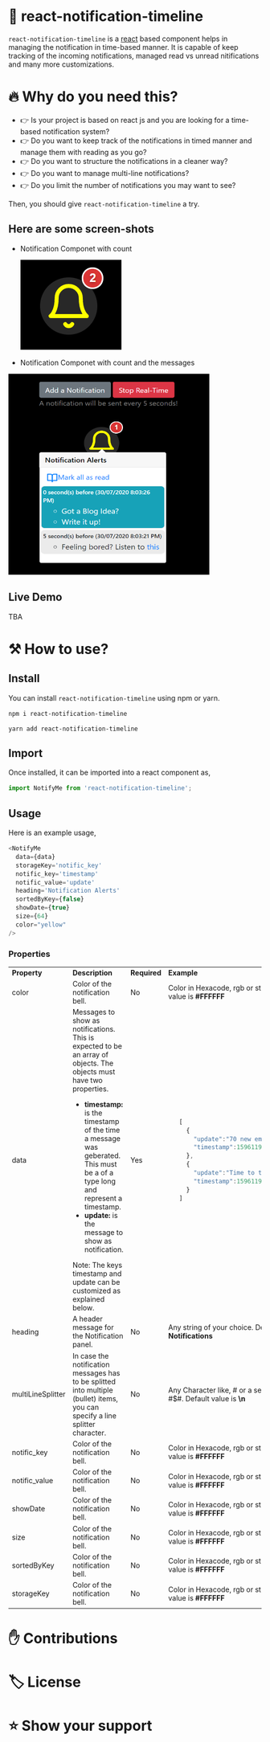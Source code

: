 # 🔔 react-notification-timeline
`react-notification-timeline` is a [react](https://reactjs.org/) based component helps in managing the notification in time-based manner. It is capable of keep tracking of the incoming notifications, managed read vs unread nitifications and many more customizations.

# 🔥 Why do you need this?
- 👉 Is your project is based on react js and you are looking for a time-based notification system? 
- 👉 Do you want to keep track of the notifications in timed manner and manage them with reading as you go? 
- 👉 Do you want to structure the notifications in a cleaner way?
- 👉 Do you want to manage multi-line notifications?
- 👉 Do you limit the number of notifications you may want to see?

Then, you should give `react-notification-timeline` a try. 

## Here are some screen-shots
- Notification Componet with count

  <img src="./static/notification.png" alt="notification " />
 
- Notification Componet with count and the messages

 <img src="./static/screen.png" alt="notification with messages" width="400" height="400">

## Live Demo
TBA

# ⚒️ How to use?

## Install
You can install `react-notification-timeline` using npm or yarn.

```shell
npm i react-notification-timeline
```

```yarn
yarn add react-notification-timeline
```

## Import
Once installed, it can be imported into a react component as,

```js
import NotifyMe from 'react-notification-timeline';
```

## Usage
Here is an example usage,

```js
<NotifyMe
  data={data}
  storageKey='notific_key'
  notific_key='timestamp'
  notific_value='update'
  heading='Notification Alerts'
  sortedByKey={false}
  showDate={true}
  size={64}
  color="yellow"
/>
```

### Properties

<table>
  <tr>
    <td> <b>Property</b> </td> 
    <td> <b>Description</b> </td>
    <td> <b>Required</b> </td>
    <td> <b>Example</b> </td>
  </tr>

  <tr>
    <td> color </td>
    <td> Color of the notification bell. </td>
    <td> No </td>
    <td> Color in Hexacode, rgb or string name. Default value is <b>#FFFFFF</b></td>
  </tr>
  
  <tr>
    <td> data </td>
    <td> 
      Messages to show as notifications. This is expected to be an array of objects. The objects must have two properties.
      <ul>
        <li><b>timestamp:</b> is the timestamp of the time a message was geberated. This must be a of a type long and represent a timestamp.</li>
        <li><b>update:</b> is the message to show as notification.</li>
      </ul>
      Note: The keys timestamp and update can be customized as explained below.
    </td>
    <td> Yes </td>
    <td>
      
   ```js
      [
        {
          "update":"70 new employees are shifted",
          "timestamp":1596119688264
        },
        {
          "update":"Time to take a Break, TADA!!!",
          "timestamp":1596119686811
        }
      ]
   ```
   
   </td>
  </tr>
  
  <tr>
    <td> heading </td>
    <td> A header message for the Notification panel. </td>
    <td> No </td>
  <td> Any string of your choice. Default value is, <b>Notifications</b> </td>
  </tr>
  
  <tr>
    <td> multiLineSplitter </td>
    <td> In case the notification messages has to be splitted into multiple (bullet) items, you can specify a line splitter character. </td>
    <td> No </td>
    <td> Any Character like, # or a sequence of characters, #$#. Default value is <b>\n</b></td>
  </tr>
    
  <tr>
    <td> notific_key </td>
    <td> Color of the notification bell. </td>
    <td> No </td>
    <td> Color in Hexacode, rgb or string name. Default value is <b>#FFFFFF</b></td>
  </tr>
  
  <tr>
    <td> notific_value </td>
    <td> Color of the notification bell. </td>
    <td> No </td>
    <td> Color in Hexacode, rgb or string name. Default value is <b>#FFFFFF</b></td>
  </tr>
  
  <tr>
    <td> showDate </td>
    <td> Color of the notification bell. </td>
    <td> No </td>
    <td> Color in Hexacode, rgb or string name. Default value is <b>#FFFFFF</b></td>
  </tr>
  
  <tr>
    <td> size </td>
    <td> Color of the notification bell. </td>
    <td> No </td>
    <td> Color in Hexacode, rgb or string name. Default value is <b>#FFFFFF</b></td>
  </tr>
  
  <tr>
    <td> sortedByKey </td>
    <td> Color of the notification bell. </td>
    <td> No </td>
    <td> Color in Hexacode, rgb or string name. Default value is <b>#FFFFFF</b></td>
  </tr>
  
  <tr>
    <td> storageKey </td>
    <td> Color of the notification bell. </td>
    <td> No </td>
    <td> Color in Hexacode, rgb or string name. Default value is <b>#FFFFFF</b></td>
  </tr>
</table>

# ✋ Contributions

# 🏷️ License

# ⭐ Show your support
